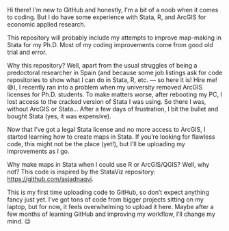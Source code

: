 Hi there! I'm new to GitHub and honestly, I'm a bit of a noob when it comes to coding. But I do have some experience with Stata, R, and ArcGIS for economic applied research.

This repository will probably include my attempts to improve map-making in Stata for my Ph.D. Most of my coding improvements come from good old trial and error.

Why this repository? Well, apart from the usual struggles of being a predoctoral researcher in Spain (and because some job listings ask for code repositories to show what I can do in Stata, R, etc. — so here it is! Hire me! 😅), I recently ran into a problem when my university removed ArcGIS licenses for Ph.D. students. To make matters worse, after rebooting my PC, I lost access to the cracked version of Stata I was using. So there I was, without ArcGIS or Stata... After a few days of frustration, I bit the bullet and bought Stata (yes, it was expensive).

Now that I’ve got a legal Stata license and no more access to ArcGIS, I started learning how to create maps in Stata. If you’re looking for flawless code, this might not be the place (yet!), but I’ll be uploading my improvements as I go.

Why make maps in Stata when I could use R or ArcGIS/QGIS? Well, why not? This code is inspired by the StataViz repository: https://github.com/asjadnaqvi.

This is my first time uploading code to GitHub, so don’t expect anything fancy just yet. I’ve got tons of code from bigger projects sitting on my laptop, but for now, it feels overwhelming to upload it here. Maybe after a few months of learning GitHub and improving my workflow, I’ll change my mind. 😉
